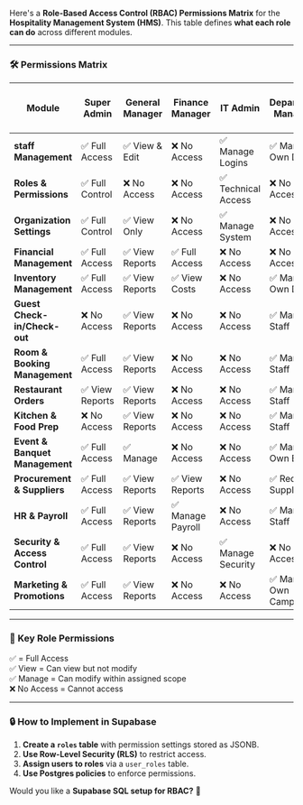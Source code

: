 Here's a **Role-Based Access Control (RBAC) Permissions Matrix** for the **Hospitality Management System (HMS)**. This table defines **what each role can do** across different modules.

---

### **🛠️ Permissions Matrix**

| **Module**                     | **Super Admin** | **General Manager** | **Finance Manager** | **IT Admin**        | **Department Managers** | **Staff (Reception, Waiters, etc.)** |
| ------------------------------ | --------------- | ------------------- | ------------------- | ------------------- | ----------------------- | ------------------------------------ |
| **staff Management**            | ✅ Full Access  | ✅ View & Edit      | ❌ No Access        | ✅ Manage Logins    | ✅ Manage Own Dept      | ❌ No Access                         |
| **Roles & Permissions**        | ✅ Full Control | ❌ No Access        | ❌ No Access        | ✅ Technical Access | ❌ No Access            | ❌ No Access                         |
| **Organization Settings**      | ✅ Full Control | ✅ View Only        | ❌ No Access        | ✅ Manage System    | ❌ No Access            | ❌ No Access                         |
| **Financial Management**       | ✅ Full Access  | ✅ View Reports     | ✅ Full Access      | ❌ No Access        | ❌ No Access            | ❌ No Access                         |
| **Inventory Management**       | ✅ Full Access  | ✅ View Reports     | ✅ View Costs       | ❌ No Access        | ✅ Manage Own Dept      | ❌ No Access                         |
| **Guest Check-in/Check-out**   | ❌ No Access    | ✅ View Reports     | ❌ No Access        | ❌ No Access        | ✅ Manage Staff         | ✅ Perform Check-ins                 |
| **Room & Booking Management**  | ✅ Full Access  | ✅ View Reports     | ❌ No Access        | ❌ No Access        | ✅ Manage Staff         | ✅ Handle Bookings                   |
| **Restaurant Orders**          | ✅ View Reports | ✅ View Reports     | ❌ No Access        | ❌ No Access        | ✅ Manage Staff         | ✅ Take Orders                       |
| **Kitchen & Food Prep**        | ❌ No Access    | ✅ View Reports     | ❌ No Access        | ❌ No Access        | ✅ Manage Staff         | ✅ Prepare Food                      |
| **Event & Banquet Management** | ✅ Full Access  | ✅ Manage           | ❌ No Access        | ❌ No Access        | ✅ Manage Own Events    | ✅ Execute Event Tasks               |
| **Procurement & Suppliers**    | ✅ Full Access  | ✅ View Reports     | ✅ View Reports     | ❌ No Access        | ✅ Request Supplies     | ❌ No Access                         |
| **HR & Payroll**               | ✅ Full Access  | ✅ View Reports     | ✅ Manage Payroll   | ❌ No Access        | ✅ Manage Staff         | ❌ No Access                         |
| **Security & Access Control**  | ✅ Full Access  | ✅ View Reports     | ❌ No Access        | ✅ Manage Security  | ❌ No Access            | ❌ No Access                         |
| **Marketing & Promotions**     | ✅ Full Access  | ✅ View Reports     | ❌ No Access        | ❌ No Access        | ✅ Manage Own Campaigns | ❌ No Access                         |

---

### **🎯 Key Role Permissions**

✅ = Full Access  
✅ View = Can view but not modify  
✅ Manage = Can modify within assigned scope  
❌ No Access = Cannot access

---

### **🔒 How to Implement in Supabase**

1. **Create a `roles` table** with permission settings stored as JSONB.
2. **Use Row-Level Security (RLS)** to restrict access.
3. **Assign users to roles** via a `user_roles` table.
4. **Use Postgres policies** to enforce permissions.

Would you like a **Supabase SQL setup for RBAC?** 🚀
